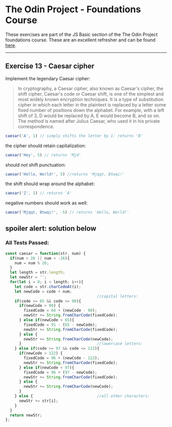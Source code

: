 # The Odin Project - Foundations Course
These exercises are part of the JS Basic section of the The Odin Project foundations course. These are an excellent refresher and can be found [here](https://www.theodinproject.com/paths/foundations/courses/foundations/lessons/fundamentals-part-4).
___
## Exercise 13 - Caesar cipher

Implement the legendary Caesar cipher:

> In cryptography, a Caesar cipher, also known as Caesar's cipher, the shift cipher, Caesar's code or Caesar shift, is one of the simplest and most widely known encryption techniques. It is a type of substitution cipher in which each letter in the plaintext is replaced by a letter some fixed number of positions down the alphabet. For example, with a left shift of 3, D would be replaced by A, E would become B, and so on. The method is named after Julius Caesar, who used it in his private correspondence.

```javascript
caesar('A', 1) // simply shifts the letter by 1: returns 'B'
```

the cipher should retain capitalization:
```javascript
caesar('Hey', 5) // returns 'Mjd'
```

should _not_ shift punctuation:
```javascript
caesar('Hello, World!', 5) //returns 'Mjqqt, Btwqi!'
```

the shift should wrap around the alphabet:
```javascript
caesar('Z', 1) // returns 'A'
```

negative numbers should work as well:
```javascript
caesar('Mjqqt, Btwqi!', -5) // returns 'Hello, World!'
```
## **spoiler alert: solution below**
### All Tests Passed:
```javascript
const caesar = function(str, num) {
  if(num > 26 || num < -26){
    num = num % 26;
  }
  let length = str.length;
  let newStr = '';
  for(let i = 0; i < length; i++){
    let code = str.charCodeAt(i);
    let newCode = code + num;
                                        //capital letters:
    if(code >= 65 && code <= 90){
      if(newCode > 90) {
        fixedCode = 64 + (newCode - 90);
        newStr += String.fromCharCode(fixedCode);
      } else if(newCode < 65){
        fixedCode = 91 - (65 - newCode);
        newStr += String.fromCharCode(fixedCode);
      } else {
        newStr += String.fromCharCode(newCode);
      }                                 //lowercase letters:
    } else if(code >= 97 && code <= 122){
      if(newCode > 122) {
        fixedCode = 96 + (newCode - 122);
        newStr += String.fromCharCode(fixedCode);
      } else if(newCode < 97){
        fixedCode = 96 + (97 - newCode);
        newStr += String.fromCharCode(fixedCode);
      } else {
        newStr += String.fromCharCode(newCode);
      }
    } else {                            //all other characters:
      newStr += str[i];
    }
  }
  return newStr;
};

```

